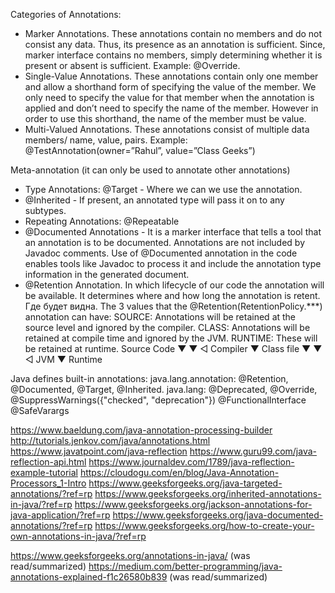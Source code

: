 Categories of Annotations:
 - Marker Annotations. These annotations contain no members and do not consist any data. Thus, its presence as an annotation is sufficient. Since, marker interface contains no members, simply determining whether it is present or absent is sufficient. Example: @Override.
 - Single-Value Annotations. These annotations contain only one member and allow a shorthand form of specifying the value of the member. We only need to specify the value for that member when the annotation is applied and don’t need to specify the name of the member. However in order to use this shorthand, the name of the member must be value.
 - Multi-Valued Annotations. These annotations consist of multiple data members/ name, value, pairs. Example: @TestAnnotation(owner=”Rahul”, value=”Class Geeks”)

Meta-annotation (it can only be used to annotate other annotations)
 - Type Annotations: @Target - Where we can we use the annotation.
 - @Inherited - If present, an annotated type will pass it on to any subtypes.
 - Repeating Annotations: @Repeatable
 - @Documented Annotations - It is a marker interface that tells a tool that an annotation is to be documented. Annotations are not included by Javadoc comments. Use of @Documented annotation in the code enables tools like Javadoc to process it and include the annotation type information in the generated document.
 - @Retention Annotation. In which lifecycle of our code the annotation will be available. It determines where and how long the annotation is retent. Где будет видна. The 3 values that the @Retention(RetentionPolicy.***) annotation can have:
        SOURCE: Annotations will be retained at the source level and ignored by the compiler.
        CLASS: Annotations will be retained at compile time and ignored by the JVM.
        RUNTIME: These will be retained at runtime.
Source Code
   ▼
   ▼ ◁ Compiler
   ▼
Class file
   ▼
   ▼ ◁ JVM
   ▼
Runtime

Java defines built-in annotations:
    java.lang.annotation: @Retention, @Documented, @Target, @Inherited.
    java.lang: @Deprecated, @Override, @SuppressWarnings({"checked", "deprecation"})
    @FunctionalInterface
    @SafeVarargs






https://www.baeldung.com/java-annotation-processing-builder
http://tutorials.jenkov.com/java/annotations.html
https://www.javatpoint.com/java-reflection
https://www.guru99.com/java-reflection-api.html
https://www.journaldev.com/1789/java-reflection-example-tutorial
https://cloudogu.com/en/blog/Java-Annotation-Processors_1-Intro
https://www.geeksforgeeks.org/java-targeted-annotations/?ref=rp
https://www.geeksforgeeks.org/inherited-annotations-in-java/?ref=rp
https://www.geeksforgeeks.org/jackson-annotations-for-java-application/?ref=rp
https://www.geeksforgeeks.org/java-documented-annotations/?ref=rp
https://www.geeksforgeeks.org/how-to-create-your-own-annotations-in-java/?ref=rp

https://www.geeksforgeeks.org/annotations-in-java/ (was read/summarized)
https://medium.com/better-programming/java-annotations-explained-f1c26580b839 (was read/summarized)


